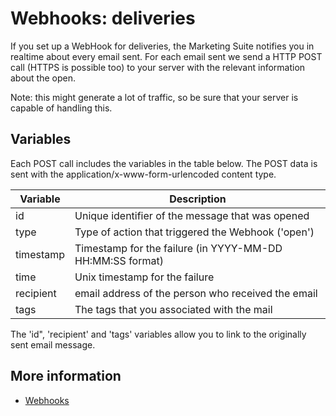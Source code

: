 # Webhooks: deliveries

If you set up a WebHook for deliveries, the Marketing Suite notifies you in realtime
about every email sent. For each email sent we send 
a HTTP POST call (HTTPS is possible too) to your server with the relevant 
information about the open. 

Note: this might generate a lot of traffic, so be sure that your server is capable
of handling this.

## Variables

Each POST call includes the variables in the table below. The 
POST data is sent with the application/x-www-form-urlencoded content type.


| Variable  | Description                                                     |
|-----------|-----------------------------------------------------------------|
| id        | Unique identifier of the message that was opened                |
| type      | Type of action that triggered the Webhook ('open')              |
| timestamp | Timestamp for the failure (in YYYY-MM-DD HH:MM:SS format)       |
| time      | Unix timestamp for the failure                                  |
| recipient | email address of the person who received the email              |
| tags      | The tags that you associated with the mail                      |

The 'id", 'recipient' and 'tags' variables allow you to link to the originally sent email message.

## More information

* [Webhooks](./webhooks)
